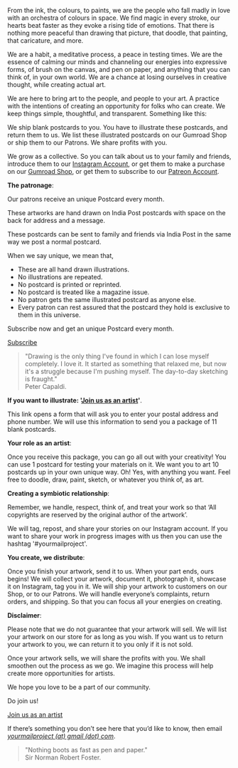 From the ink, the colours, to paints, we are the people who fall madly in love with an orchestra of colours in space. We find magic in every stroke, our hearts beat faster as they evoke a rising tide of emotions. That there is nothing more peaceful than drawing that picture, that doodle, that painting, that caricature, and more.

We are a habit, a meditative process, a peace in testing times. We are the essence of calming our minds and channeling our energies into expressive forms, of brush on the canvas, and pen on paper, and anything that you can think of, in your own world. We are a chance at losing ourselves in creative thought, while creating actual art.

We are here to bring art to the people, and people to your art. A practice with the intentions of creating an opportunity for folks who can create. We keep things simple, thoughtful, and transparent. Something like this:

We ship blank postcards to you. You have to illustrate these postcards, and return them to us. We list these illustrated postcards on our Gumroad Shop or ship them to our Patrons. We share profits with you.

We grow as a collective. So you can talk about us to your family and friends, introduce them to our <a href="https://www.instagram.com/yourmailproject" target="_blank">Instagram Account</a>, or get them to make a purchase on our <a href="https://www.gumroad.com/yourmailproject" target="_blank">Gumroad Shop</a>, or get them to subscribe to our <a href="https://www.patreon.com/yourmailproject?fan_landing=true" target="_blank">Patreon Account</a>.

**The patronage**:

Our patrons receive an unique Postcard every month.

These artworks are hand drawn on India Post postcards with space on the back for address and a message.

These postcards can be sent to family and friends via India Post in the same way we post a normal postcard.

When we say unique, we mean that,

- These are all hand drawn illustrations.
- No illustrations are repeated.
- No postcard is printed or reprinted.
- No postcard is treated like a magazine issue.
- No patron gets the same illustrated postcard as anyone else.
- Every patron can rest assured that the postcard they hold is exclusive to them in this universe.

Subscribe now and get an unique Postcard every month.

<div class="roadmap-spacer-1"></div>

<p>
<a class="btn" href="https://www.patreon.com/yourmailproject?fan_landing=true" target="_blank">Subscribe</a><br>
</p>

<div class="roadmap-spacer-2"></div>

> "Drawing is the only thing I've found in which I can lose myself completely. I love it. It started as something that relaxed me, but now it's a struggle because I'm pushing myself. The day-to-day sketching is fraught."  
> Peter Capaldi.

**If you want to illustrate: '<a href="https://yourmailproject.typeform.com/to/krhWpQJZ" target="_blank">Join&nbsp;us&nbsp;as&nbsp;an&nbsp;artist</a>'**.

This link opens a form that will ask you to enter your postal address and phone number. We will use this information to send you a package of 11 blank postcards.

**Your role as an artist**: 

Once you receive this package, you can go all out with your creativity! You can use 1 postcard for testing your materials on it. We want you to art 10 postcards up in your own unique way. Oh! Yes, with anything you want. Feel free to doodle, draw, paint, sketch, or whatever you think of, as art.

**Creating a symbiotic relationship**:

Remember, we handle, respect, think of, and treat your work so that ‘All copyrights are reserved by the original author of the artwork’.

We will tag, repost, and share your stories on our Instagram account. If you want to share your work in progress images with us then you can use the hashtag '#yourmailproject'.

**You create, we distribute**:

Once you finish your artwork, send it to us. When your part ends, ours begins! We will collect your artwork, document it, photograph it, showcase it on Instagram, tag you in it. We will ship your artwork to customers on our Shop, or to our Patrons. We will handle everyone’s complaints, return orders, and shipping. So that you can focus all your energies on creating.

**Disclaimer**:

Please note that we do not guarantee that your artwork will sell. We will list your artwork on our store for as long as you wish. If you want us to return your artwork to you, we can return it to you only if it is not sold.

Once your artwork sells, we will share the profits with you. We shall smoothen out the process as we go. We imagine this process will help create more opportunities for artists.

We hope you love to be a part of our community.

Do join us!

<div class="roadmap-spacer-1"></div>

<p>
<a class="btn" href="https://yourmailproject.typeform.com/to/krhWpQJZ" target="_blank">Join us as an artist</a><br>
</p>

<div class="roadmap-spacer-2"></div>

If there’s something you don’t see here that you’d like to know, then email  
[_yourmailproject (at) gmail (dot) com_](mailto:yourmailproject@gmail.com).

> "Nothing boots as fast as pen and paper."  
> Sir Norman Robert Foster.
